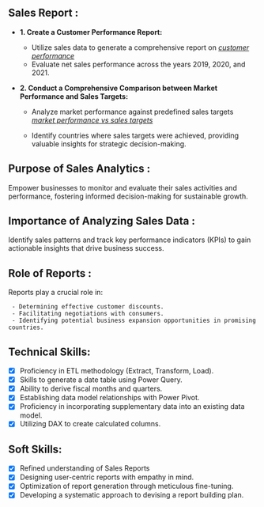 ## Sales Report :


- **1. Create a Customer Performance Report:**
  
     - Utilize sales data to generate a comprehensive report on _[customer performance](https://github.com/ankitsingh279110/Excel-Sales_Analytics/blob/main/Customer%20Net%20Sales%20Performance.pdf)_
     - Evaluate net sales performance across the years 2019, 2020, and 2021.

- **2. Conduct a Comprehensive Comparison between Market Performance and Sales Targets:**

     - Analyze market performance against predefined sales targets _[market performance vs sales targets](https://github.com/ankitsingh279110/Excel-Sales_Analytics/blob/main/Market%20Performance%20vs%20Target.pdf)_

     - Identify countries where sales targets were achieved, providing valuable insights for strategic decision-making.

## Purpose of Sales Analytics :

Empower businesses to monitor and evaluate their sales activities and performance, fostering informed decision-making for sustainable growth.

## Importance of Analyzing Sales Data :

Identify sales patterns and track key performance indicators (KPIs) to gain actionable insights that drive business success.

## Role of Reports :

Reports play a crucial role in:

     - Determining effective customer discounts.
     - Facilitating negotiations with consumers.
     - Identifying potential business expansion opportunities in promising countries.

## Technical Skills:

- [x]	Proficiency in ETL methodology (Extract, Transform, Load).
- [x]	Skills to generate a date table using Power Query.
- [x]	Ability to derive fiscal months and quarters.
- [x]	Establishing data model relationships with Power Pivot.
- [x]	Proficiency in incorporating supplementary data into an existing data model.
- [x]	Utilizing DAX to create calculated columns.

## Soft Skills:
- [x]	Refined understanding of Sales Reports
- [x]	Designing user-centric reports with empathy in mind.
- [x]	Optimization of report generation through meticulous fine-tuning.
- [x]	Developing a systematic approach to devising a report building plan.
